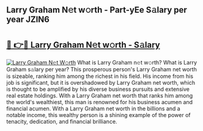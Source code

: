 ## Larry Graham N𝚎t w𝚘rth - Part-yEe S𝚊lary per year JZIN6

# <h2><a href="http://gc2db54.nevu.top/?p=Larry+Graham">🔗 👉🔴 Larry Graham N𝚎t w𝚘rth - S𝚊lary</a></h2>

[![Larry Graham N𝚎t W𝚘rth](https://i.imgur.com/Oavwk0R.jpeg)](http://gc2db54.nevu.top/?p=Larry+Graham)
What is Larry Graham n𝚎t w𝚘rth? What is Larry Graham s𝚊lary per year?
This prosperous person's Larry Graham net worth is sizeable, ranking him among the richest in his field. His income from his job is significant, but it is overshadowed by Larry Graham net worth, which is thought to be amplified by his diverse business pursuits and extensive real estate holdings. With a Larry Graham net worth that ranks him among the world's wealthiest, this man is renowned for his business acumen and financial acumen. With a Larry Graham net worth in the billions and a notable income, this wealthy person is a shining example of the power of tenacity, dedication, and financial brilliance.
